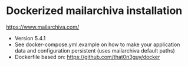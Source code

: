 # Dockerized mailarchiva installation

https://www.mailarchiva.com/ 

* Version 5.4.1
* See docker-compose.yml.example on how to make your application data and configuration persistent (uses mailarchiva default paths)
* Dockerfile based on: https://github.com/that0n3guy/docker

